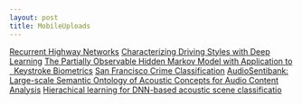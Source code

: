 ```yaml
---
layout: post
title: MobileUploads
---
```


[Recurrent Highway Networks](https://arxiv.org/abs/1607.03474)
[Characterizing Driving Styles with Deep Learning](https://arxiv.org/abs/1607.03611)
[The Partially Observable Hidden Markov Model with Application to
  Keystroke Biometrics]()
[San Francisco Crime Classification](https://arxiv.org/abs/1607.03626)
[AudioSentibank: Large-scale Semantic Ontology of Acoustic Concepts for
  Audio Content Analysis](https://arxiv.org/abs/1607.03766)
[Hierachical learning for DNN-based acoustic scene classificatio](https://arxiv.org/abs/1607.03682)